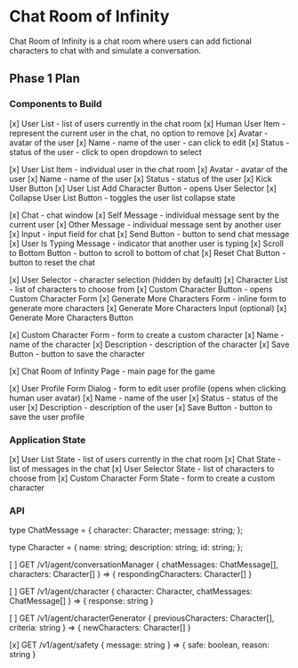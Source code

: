 # Chat Room of Infinity
Chat Room of Infinity is a chat room where users can add fictional characters to chat with and simulate a conversation.


## Phase 1 Plan

### Components to Build
 
[x] User List - list of users currently in the chat room
  [x] Human User Item - represent the current user in the chat, no option to remove
    [x] Avatar - avatar of the user
    [x] Name - name of the user - can click to edit
    [x] Status - status of the user - click to open dropdown to select

  [x] User List Item - individual user in the chat room
    [x] Avatar - avatar of the user
    [x] Name - name of the user
    [x] Status - status of the user
    [x] Kick User Button
  [x] User List Add Character Button - opens User Selector
  [x] Collapse User List Button - toggles the user list collapse state

[x] Chat - chat window
  [x] Self Message - individual message sent by the current user
  [x] Other Message - individual message sent by another user
  [x] Input - input field for chat
  [x] Send Button - button to send chat message
  [x] User Is Typing Message - indicator that another user is typing
  [x] Scroll to Bottom Button - button to scroll to bottom of chat
  [x] Reset Chat Button - button to reset the chat

[x] User Selector - character selection (hidden by default)
  [x] Character List - list of characters to choose from
  [x] Custom Character Button - opens Custom Character Form
  [x] Generate More Characters Form - inline form to generate more characters
    [x] Generate More Characters Input (optional)
    [x] Generate More Characters Button

[x] Custom Character Form - form to create a custom character
  [x] Name - name of the character
  [x] Description - description of the character
  [x] Save Button - button to save the character

[x] Chat Room of Infinity Page - main page for the game

[x] User Profile Form Dialog - form to edit user profile (opens when clicking human user avatar)
  [x] Name - name of the user
  [x] Status - status of the user
  [x] Description - description of the user
  [x] Save Button - button to save the user profile

### Application State

[x] User List State - list of users currently in the chat room
[x] Chat State - list of messages in the chat
[x] User Selector State - list of characters to choose from
[x] Custom Character Form State - form to create a custom character


### API

type ChatMessage = {
  character: Character;
  message: string;
};

type Character = {
  name: string;
  description: string;
  id: string;
};

[ ] GET /v1/agent/conversationManager { chatMessages: ChatMessage[], characters: Character[] } => { respondingCharacters: Character[] }

[ ] GET /v1/agent/character { character: Character, chatMessages: ChatMessage[] } => { response: string }

[ ] GET /v1/agent/characterGenerator { previousCharacters: Character[], criteria: string } => { newCharacters: Character[] }

[x] GET /v1/agent/safety { message: string } => { safe: boolean, reason: string }

